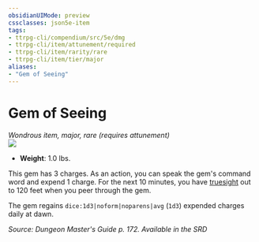 ```yaml
---
obsidianUIMode: preview
cssclasses: json5e-item
tags:
- ttrpg-cli/compendium/src/5e/dmg
- ttrpg-cli/item/attunement/required
- ttrpg-cli/item/rarity/rare
- ttrpg-cli/item/tier/major
aliases: 
- "Gem of Seeing"
---
```

# Gem of Seeing
*Wondrous item, major, rare (requires attunement)*  
![](3-Mechanics/CLI/items/img/gem-of-seeing.webp#right)

- **Weight**: 1.0 lbs.

This gem has 3 charges. As an action, you can speak the gem's command word and expend 1 charge. For the next 10 minutes, you have [truesight](3-Mechanics/CLI/rules/senses.md#Truesight) out to 120 feet when you peer through the gem.

The gem regains `dice:1d3|noform|noparens|avg` (`1d3`) expended charges daily at dawn.

*Source: Dungeon Master's Guide p. 172. Available in the <span title='Systems Reference Document (5.1)'>SRD</span>*